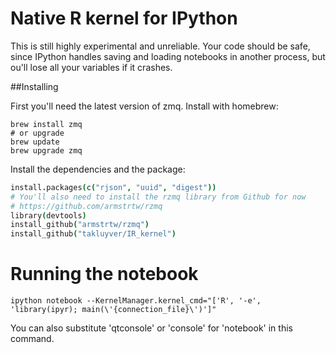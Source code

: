 # Native R kernel for IPython

This is still highly experimental and unreliable. Your code should be safe,
since IPython handles saving and loading notebooks in another process, but
ou'll lose all your variables if it crashes.

##Installing

First you'll need the latest version of zmq. Install with homebrew:

```Shell
brew install zmq
# or upgrade
brew update
brew upgrade zmq
```

Install the dependencies and the package:

```coffee
install.packages(c("rjson", "uuid", "digest"))
# You'll also need to install the rzmq library from Github for now
# https://github.com/armstrtw/rzmq
library(devtools)
install_github("armstrtw/rzmq")
install_github("takluyver/IR_kernel")
```


# Running the notebook

```Shell
ipython notebook --KernelManager.kernel_cmd="['R', '-e', 'library(ipyr); main(\'{connection_file}\')']"
```

You can also substitute 'qtconsole' or 'console' for 'notebook' in this command.
